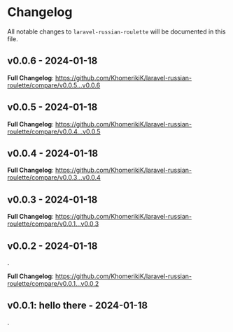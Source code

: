 # Changelog

All notable changes to `laravel-russian-roulette` will be documented in this file.

## v0.0.6 - 2024-01-18

**Full Changelog**: https://github.com/KhomerikiK/laravel-russian-roulette/compare/v0.0.5...v0.0.6

## v0.0.5 - 2024-01-18

**Full Changelog**: https://github.com/KhomerikiK/laravel-russian-roulette/compare/v0.0.4...v0.0.5

## v0.0.4 - 2024-01-18

**Full Changelog**: https://github.com/KhomerikiK/laravel-russian-roulette/compare/v0.0.3...v0.0.4

## v0.0.3 - 2024-01-18

**Full Changelog**: https://github.com/KhomerikiK/laravel-russian-roulette/compare/v0.0.1...v0.0.3

## v0.0.2 - 2024-01-18

.

**Full Changelog**: https://github.com/KhomerikiK/laravel-russian-roulette/compare/v0.0.1...v0.0.2

## v0.0.1: hello there - 2024-01-18

.
